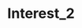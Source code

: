 ---
layout: project
title: "Interest_2"
description: "Interest Description"
header-img: "img/home-bg.png"
category: interest_2
---